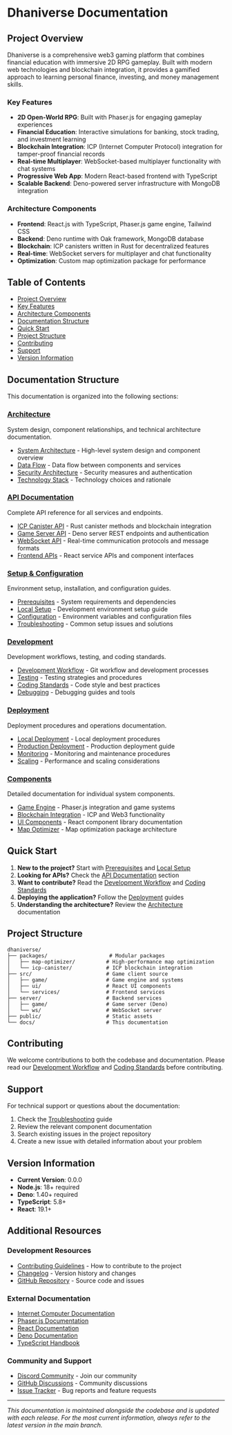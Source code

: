 # Dhaniverse Documentation

## Project Overview

Dhaniverse is a comprehensive web3 gaming platform that combines financial education with immersive 2D RPG gameplay. Built with modern web technologies and blockchain integration, it provides a gamified approach to learning personal finance, investing, and money management skills.

### Key Features

- **2D Open-World RPG**: Built with Phaser.js for engaging gameplay experiences
- **Financial Education**: Interactive simulations for banking, stock trading, and investment learning
- **Blockchain Integration**: ICP (Internet Computer Protocol) integration for tamper-proof financial records
- **Real-time Multiplayer**: WebSocket-based multiplayer functionality with chat systems
- **Progressive Web App**: Modern React-based frontend with TypeScript
- **Scalable Backend**: Deno-powered server infrastructure with MongoDB integration

### Architecture Components

- **Frontend**: React.js with TypeScript, Phaser.js game engine, Tailwind CSS
- **Backend**: Deno runtime with Oak framework, MongoDB database
- **Blockchain**: ICP canisters written in Rust for decentralized features
- **Real-time**: WebSocket servers for multiplayer and chat functionality
- **Optimization**: Custom map optimization package for performance

## Table of Contents

- [Project Overview](#project-overview)
- [Key Features](#key-features)
- [Architecture Components](#architecture-components)
- [Documentation Structure](#documentation-structure)
- [Quick Start](#quick-start)
- [Project Structure](#project-structure)
- [Contributing](#contributing)
- [Support](#support)
- [Version Information](#version-information)

## Documentation Structure

This documentation is organized into the following sections:

### [Architecture](./architecture/)
System design, component relationships, and technical architecture documentation.

- [System Architecture](./architecture/system-architecture.md) - High-level system design and component overview
- [Data Flow](./architecture/data-flow.md) - Data flow between components and services
- [Security Architecture](./architecture/security-architecture.md) - Security measures and authentication
- [Technology Stack](./architecture/technology-stack.md) - Technology choices and rationale

### [API Documentation](./api/)
Complete API reference for all services and endpoints.

- [ICP Canister API](./api/icp-canister.md) - Rust canister methods and blockchain integration
- [Game Server API](./api/game-server.md) - Deno server REST endpoints and authentication
- [WebSocket API](./api/websocket.md) - Real-time communication protocols and message formats
- [Frontend APIs](./api/frontend-apis.md) - React service APIs and component interfaces

### [Setup & Configuration](./setup/)
Environment setup, installation, and configuration guides.

- [Prerequisites](./setup/prerequisites.md) - System requirements and dependencies
- [Local Setup](./setup/local-setup.md) - Development environment setup guide
- [Configuration](./setup/configuration.md) - Environment variables and configuration files
- [Troubleshooting](./setup/troubleshooting.md) - Common setup issues and solutions

### [Development](./development/)
Development workflows, testing, and coding standards.

- [Development Workflow](./development/development-workflow.md) - Git workflow and development processes
- [Testing](./development/testing.md) - Testing strategies and procedures
- [Coding Standards](./development/coding-standards.md) - Code style and best practices
- [Debugging](./development/debugging.md) - Debugging guides and tools

### [Deployment](./deployment/)
Deployment procedures and operations documentation.

- [Local Deployment](./deployment/local-deployment.md) - Local deployment procedures
- [Production Deployment](./deployment/production-deployment.md) - Production deployment guide
- [Monitoring](./deployment/monitoring.md) - Monitoring and maintenance procedures
- [Scaling](./deployment/scaling.md) - Performance and scaling considerations

### [Components](./components/)
Detailed documentation for individual system components.

- [Game Engine](./components/game-engine.md) - Phaser.js integration and game systems
- [Blockchain Integration](./components/blockchain-integration.md) - ICP and Web3 functionality
- [UI Components](./components/ui-components.md) - React component library documentation
- [Map Optimizer](./components/map-optimizer.md) - Map optimization package architecture

## Quick Start

1. **New to the project?** Start with [Prerequisites](./setup/prerequisites.md) and [Local Setup](./setup/local-setup.md)
2. **Looking for APIs?** Check the [API Documentation](./api/) section
3. **Want to contribute?** Read the [Development Workflow](./development/development-workflow.md) and [Coding Standards](./development/coding-standards.md)
4. **Deploying the application?** Follow the [Deployment](./deployment/) guides
5. **Understanding the architecture?** Review the [Architecture](./architecture/) documentation

## Project Structure

```
dhaniverse/
├── packages/                    # Modular packages
│   ├── map-optimizer/          # High-performance map optimization
│   └── icp-canister/           # ICP blockchain integration
├── src/                        # Game client source
│   ├── game/                   # Game engine and systems
│   ├── ui/                     # React UI components
│   └── services/               # Frontend services
├── server/                     # Backend services
│   ├── game/                   # Game server (Deno)
│   └── ws/                     # WebSocket server
├── public/                     # Static assets
└── docs/                       # This documentation
```

## Contributing

We welcome contributions to both the codebase and documentation. Please read our [Development Workflow](./development/development-workflow.md) and [Coding Standards](./development/coding-standards.md) before contributing.

## Support

For technical support or questions about the documentation:

1. Check the [Troubleshooting](./setup/troubleshooting.md) guide
2. Review the relevant component documentation
3. Search existing issues in the project repository
4. Create a new issue with detailed information about your problem

## Version Information

- **Current Version**: 0.0.0
- **Node.js**: 18+ required
- **Deno**: 1.40+ required
- **TypeScript**: 5.8+
- **React**: 19.1+

## Additional Resources

### Development Resources
- [Contributing Guidelines](./CONTRIBUTING.md) - How to contribute to the project
- [Changelog](./CHANGELOG.md) - Version history and changes
- [GitHub Repository](https://github.com/Gursimrxn/dhaniverse) - Source code and issues

### External Documentation
- [Internet Computer Documentation](https://internetcomputer.org/docs/current/developer-docs/)
- [Phaser.js Documentation](https://phaser.io/phaser3/documentation)
- [React Documentation](https://react.dev/)
- [Deno Documentation](https://deno.land/manual)
- [TypeScript Handbook](https://www.typescriptlang.org/docs/)

### Community and Support
- [Discord Community](https://discord.gg/dhaniverse) - Join our community
- [GitHub Discussions](https://github.com/Gursimrxn/dhaniverse/discussions) - Community discussions
- [Issue Tracker](https://github.com/Gursimrxn/dhaniverse/issues) - Bug reports and feature requests

---

*This documentation is maintained alongside the codebase and is updated with each release. For the most current information, always refer to the latest version in the main branch.*